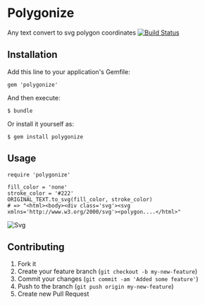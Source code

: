 # Polygonize

Any text convert to svg polygon coordinates
[![Build Status](https://secure.travis-ci.org/CloudifySource/cloudify.png)](http://travis-ci.org/milligramme/polygonize)

## Installation

Add this line to your application's Gemfile:

    gem 'polygonize'

And then execute:

    $ bundle

Or install it yourself as:

    $ gem install polygonize

## Usage

    require 'polygonize'
	
	fill_color = 'none'
	stroke_color = '#222'
	ORIGINAL_TEXT.to_svg(fill_color, stroke_color)
	# => "<html><body><div class='svg'><svg xmlns='http://www.w3.org/2000/svg'><polygon....</html>"

  ![Svg](https://raw.github.com/milligramme/polygonize/master/examples/svg.png)

## Contributing

1. Fork it
2. Create your feature branch (`git checkout -b my-new-feature`)
3. Commit your changes (`git commit -am 'Added some feature'`)
4. Push to the branch (`git push origin my-new-feature`)
5. Create new Pull Request
